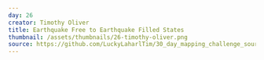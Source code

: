 ```yaml
---
day: 26
creator: Timothy Oliver
title: Earthquake Free to Earthquake Filled States
thumbnail: /assets/thumbnails/26-timothy-oliver.png
source: https://github.com/LuckyLaharlTim/30_day_mapping_challenge_source/raw/main/30DayMappingWork/all_maps.Rmd  
---
```


